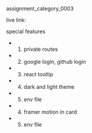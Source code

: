 assignment_category_0003

live link: 


special features 
* 1. private routes 
* 2. google login, github login
* 3. react tooltip
* 4. dark and light theme
* 5. env file 
* 4. framer motion in card
* 5. env file 

